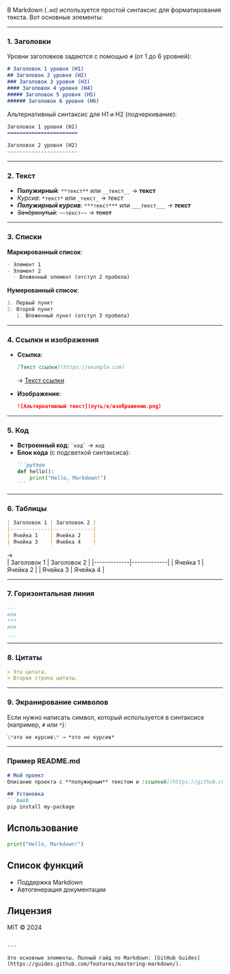 В Markdown (`.md`) используется простой синтаксис для форматирования текста. Вот основные элементы:

---

### **1. Заголовки**  
Уровни заголовков задаются с помощью `#` (от 1 до 6 уровней):  
```markdown
# Заголовок 1 уровня (H1)
## Заголовок 2 уровня (H2)
### Заголовок 3 уровня (H3)
#### Заголовок 4 уровня (H4)
##### Заголовок 5 уровня (H5)
###### Заголовок 6 уровня (H6)
```
Альтернативный синтаксис для H1 и H2 (подчеркивание):  
```markdown
Заголовок 1 уровня (H1)
=======================

Заголовок 2 уровня (H2)
-----------------------
```

---

### **2. Текст**  
- **Полужирный**: `**текст**` или `__текст__` → **текст**  
- *Курсив*: `*текст*` или `_текст_` → *текст*  
- ***Полужирный курсив***: `***текст***` или `___текст___` → ***текст***  
- ~~Зачёркнутый~~: `~~текст~~` → ~~текст~~  

---

### **3. Списки**  
**Маркированный список**:  
```markdown
- Элемент 1
- Элемент 2
  - Вложенный элемент (отступ 2 пробела)
```
**Нумерованный список**:  
```markdown
1. Первый пункт
2. Второй пункт
   1. Вложенный пункт (отступ 3 пробела)
```

---

### **4. Ссылки и изображения**  
- **Ссылка**:  
  ```markdown
  [Текст ссылки](https://example.com)
  ```
  → [Текст ссылки](https://example.com)  

- **Изображение**:  
  ```markdown
  ![Альтернативный текст](путь/к/изображению.png)
  ```

---

### **5. Код**  
- **Встроенный код**: `` `код` `` → `код`  
- **Блок кода** (с подсветкой синтаксиса):  
  ````markdown
  ```python
  def hello():
      print("Hello, Markdown!")
  ```
  ````

---

### **6. Таблицы**  
```markdown
| Заголовок 1 | Заголовок 2 |
|-------------|-------------|
| Ячейка 1    | Ячейка 2    |
| Ячейка 3    | Ячейка 4    |
```
→  
| Заголовок 1 | Заголовок 2 |
|-------------|-------------|
| Ячейка 1    | Ячейка 2    |
| Ячейка 3    | Ячейка 4    |

---

### **7. Горизонтальная линия**  
```markdown
---
или
***
или
___
```

---

### **8. Цитаты**  
```markdown
> Это цитата.  
> Вторая строка цитаты.
```

---

### **9. Экранирование символов**  
Если нужно написать символ, который используется в синтаксисе (например, `#` или `*`):  
```markdown
\*это не курсив\* → *это не курсив*
```

---

### **Пример README.md**  
```markdown
# Мой проект  
Описание проекта с **полужирным** текстом и [ссылкой](https://github.com).

## Установка  
```bash
pip install my-package
```

## Использование  
```python
print("Hello, Markdown!")
```

## Список функций  
- Поддержка Markdown  
- Автогенерация документации  

## Лицензия  
MIT © 2024  
```

---

Это основные элементы. Полный гайд по Markdown: [GitHub Guides](https://guides.github.com/features/mastering-markdown/).